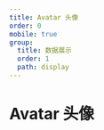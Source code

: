 ```yaml
---
title: Avatar 头像
order: 0
mobile: true
group:
  title: 数据展示
  order: 1
  path: display
---
```


# Avatar 头像

<code src="../demo/Avatar.tsx"></code>
<API src="../src/Avatar.tsx"></API>
